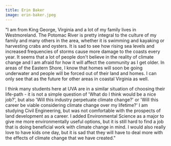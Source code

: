 ```yaml
---
title: Erin Baker
image: erin-baker.jpeg
---
```

"I am from King George, Virginia and a lot of my family lives in Westmoreland. The Potomac River is pretty integral to the culture of my family and many others in the area, whether it is swimming and kayaking or harvesting crabs and oysters. It is sad to see how rising sea levels and increased frequencies of storms cause more damage to the coasts every year. It seems that a lot of people don't believe in the reality of climate change and I am afraid for how it will affect the community as I get older. In areas of the Eastern Shore, I know that homes will soon be going underwater and people will be forced out of their land and homes. I can only see that as the future for other areas in coastal Virginia as well.

I think many students here at UVA are in a similar situation of choosing their life-path - it is not a simple question of 'What do I think would be a nice job?', but also 'Will this industry perpetuate climate change?' or 'Will this career be viable considering climate change over my lifetime?' I am studying Civil Engineering, but was not comfortable with the prospects of land development as a career. I added Environmental Science as a major to give me more environmentally useful options, but it is still hard to find a job that is doing beneficial work with climate change in mind. I would also really love to have kids one day, but it is sad that they will have to deal more with the effects of climate change that we have created."
